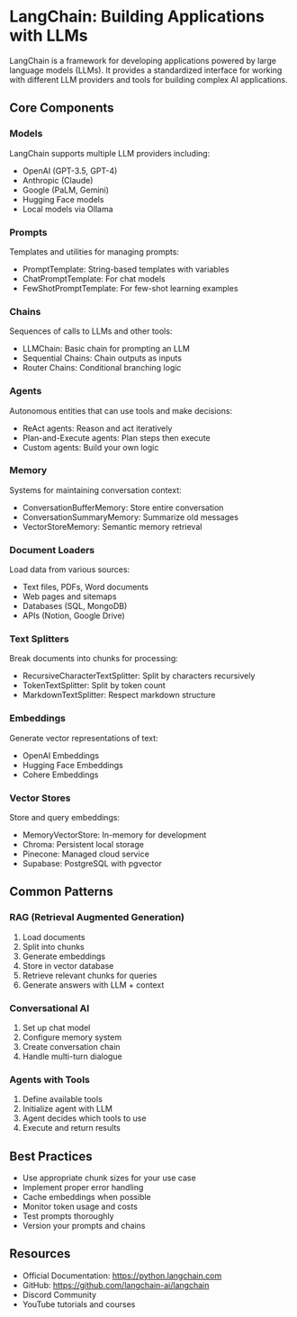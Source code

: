 # LangChain: Building Applications with LLMs

LangChain is a framework for developing applications powered by large language models (LLMs). It provides a standardized interface for working with different LLM providers and tools for building complex AI applications.

## Core Components

### Models
LangChain supports multiple LLM providers including:
- OpenAI (GPT-3.5, GPT-4)
- Anthropic (Claude)
- Google (PaLM, Gemini)
- Hugging Face models
- Local models via Ollama

### Prompts
Templates and utilities for managing prompts:
- PromptTemplate: String-based templates with variables
- ChatPromptTemplate: For chat models
- FewShotPromptTemplate: For few-shot learning examples

### Chains
Sequences of calls to LLMs and other tools:
- LLMChain: Basic chain for prompting an LLM
- Sequential Chains: Chain outputs as inputs
- Router Chains: Conditional branching logic

### Agents
Autonomous entities that can use tools and make decisions:
- ReAct agents: Reason and act iteratively
- Plan-and-Execute agents: Plan steps then execute
- Custom agents: Build your own logic

### Memory
Systems for maintaining conversation context:
- ConversationBufferMemory: Store entire conversation
- ConversationSummaryMemory: Summarize old messages
- VectorStoreMemory: Semantic memory retrieval

### Document Loaders
Load data from various sources:
- Text files, PDFs, Word documents
- Web pages and sitemaps
- Databases (SQL, MongoDB)
- APIs (Notion, Google Drive)

### Text Splitters
Break documents into chunks for processing:
- RecursiveCharacterTextSplitter: Split by characters recursively
- TokenTextSplitter: Split by token count
- MarkdownTextSplitter: Respect markdown structure

### Embeddings
Generate vector representations of text:
- OpenAI Embeddings
- Hugging Face Embeddings
- Cohere Embeddings

### Vector Stores
Store and query embeddings:
- MemoryVectorStore: In-memory for development
- Chroma: Persistent local storage
- Pinecone: Managed cloud service
- Supabase: PostgreSQL with pgvector

## Common Patterns

### RAG (Retrieval Augmented Generation)
1. Load documents
2. Split into chunks
3. Generate embeddings
4. Store in vector database
5. Retrieve relevant chunks for queries
6. Generate answers with LLM + context

### Conversational AI
1. Set up chat model
2. Configure memory system
3. Create conversation chain
4. Handle multi-turn dialogue

### Agents with Tools
1. Define available tools
2. Initialize agent with LLM
3. Agent decides which tools to use
4. Execute and return results

## Best Practices

- Use appropriate chunk sizes for your use case
- Implement proper error handling
- Cache embeddings when possible
- Monitor token usage and costs
- Test prompts thoroughly
- Version your prompts and chains

## Resources

- Official Documentation: https://python.langchain.com
- GitHub: https://github.com/langchain-ai/langchain
- Discord Community
- YouTube tutorials and courses
